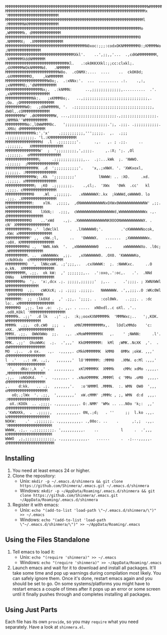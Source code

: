```
MMMMMMMMMMMMMMMMMMMMMMMMMMMMMMMMMMMMMMMMMMMMMMMMMMMMMMMMMMMMMMMMWMMMMMMMMMMMMMMMMMMMMMMMM
MMMMMMMMMMMMMMMMMMMMMMMMMMMMMMMMMMMMMMMMMMMMMMMMMMMMMMMMMMMMMMMx 'MMMMMMMMMMMMMMMMMMMMMMM
MMMMMMMMMMMMMMMMMMMMMMMMMMMMMMMMMMMMMMMMMMMMMMMMMMMMMMMMMMMMMMl  :MMMMMMMNKMMMMMMMMMMMMMM
MMMMMMMMMMMMMMMMMMMMMMMMMMMMMMMMMMMMMMMMMMMMMMMMMMMMMMMMMMMMMo  ,WMMMMMMk. dMMMMMMMMMMMMM
MMMMMMMMMMMMMMMMMMMMMMMMMMMMMMMMMMMMMMMMMMMMMMMMMMMMMMMMMMMM0  .NMMMMMX;  .XMMMMMMMMMMMMM
MMMMMMMMMMMMMMMMMMMMMMMMMMMMMMMMMMMMN0xoc:;;;:codxOKNMMMMMMM0:;KMMMMWo   ;NMMMMMMMMMMMMMM
MMMMMMMMMMMMMMMMMMMMMMMMMMMMMMMXkl'.    ..',;;,,'...  .,cdKWMMMMMMMM,  .kMMMMMMXddNMMMMMM
MMMMMMMMMMMMMMMMMMMMMMMMMMMMKl.   .:ok0KKXXkl:;;cc:clxkl;.  ,dXMMMMMWOkNMMMMNd.   .NMMMMM
MMMMMMMMMMMMMMMMMMMMMMMMW0o.  .cONMX:....  ....    ..  ckOK0d; .oXMMMMMMMMO,    ,kWMMMMMM
MMMMMMMMMMMMMMMMMMMW0o;.  .:xNNx:'.  ...  ......... .:.    .,:,   ;xNMMMMMO;.'dNMMMMMMMMM
MMMMMMMMMMMMMMMMNx;.  .:kNMMN:      ..,;;;;;;;;;;;;;,..........  .'. ,xNMMMMMMMMMMMMMMMMM
MMMMMMMMMMMMNk:.   ;xKMMM0o;.   ..,;;;;;;;;;;;;;;;;;;;;;;;;;;;;;,. ;Oo. ;OMMMMMMMMMMMMMMM
MMMMMMMMMWO:  .;d0WMMMMN, '.  .;;;;;;;;;;;;;;;;;;;;;;;;;;;;;;;;;;;,  dW0l,.cOMMMMMMMMMMMM
MMMMMMMMW' .dKMMMMMMMMW, ...,;;;;;;;;;;;;;;;;;;;;;.,;;;;;;;;;;;;;;;;. ;NMMNk''WMMMMMMMMMM
MMMMMMMMMNo:,l0WWMMM0c.   ';;;;;;;;;;;;;;;;;;;.';, .;;;. .;;;;;;;;;;;. .XMXc dMMMMMMMMMMM
MMMMMMMMMMMMMk:'.'x'    .;;;;;;;;;;,''';;;;;.  ,.  .;;;  .;;;;;;;;;;;;. 'l.:KMMMMMMMMMMMM
MMMMMMMMMMMMMMMMd  .l  .;;;;;;;;'.      .,.   ,. ; .;;.     .. .;;;;;;,   XMMMMMMMMMMMMMM
MMMMMMMMMMMMMMMW'  ;  ';;;;;;;;;,',;;;;.     ,.:X; ';. ,Ol      .;;;;;;.  oMMMMMMMMMMMMMM
MMMMMMMMMMMMMMM;     .;;;;;;;;;;;;;,..  .;:...kWk  ;. 'NWWO.     .;;;;;;  ;MMMMMMMMMMMMMM
MMMMMMMMMMMMMMK  .d  ';;;;;;;;;;;'.    'x,.;xNWX. '. 'XWKxoxl,    ;;;;;;. :MMMMMMMMMMMMMM
MMMMMMMMMMMMMW; .Kk  ';;;;;;;;;'          lNWWW: .. :XO.     .xd. .;;;;;. xMMMMMMMMMMMMMM
MMMMMMMMMMMMM;  ;K0  .;;;;;;;;.    .,cl;.  'XWx   '0Wk  .cc'   kl .;;;;. cMMMMMMMMMMMMMMM
MMMMMMMMMMMM0    .Wl  ,;;;;;;.   .xNWWWWWX:.kx  ;kWWWd,oWWWW0. lo .;;;. .XMMMMMMMMMMMMMMM
MMMMMMMMMMMM:    xlN.  ,;;;;,  ,dNWWWWWWWWWWNxOXWx0WWWWWWWWWWWNW' ,;;.  kMMMMMMMMMMMMMMMM
MMMMMMMMMMMX    lXkN;:  .;;;,  cWWWWWWWWWWWWWWWWWd,WWWWWWWWWWWWx .,.    dMMMMMMMMMMMMMMMM
MMMMMMMMMMMO    ..'xWd    .,;. .XWWWWWWWWWWWWNK0OOONWWWWWWWWWWX. .   cN' XMMMMMMMMMMMMMMM
MMMMMMMMMMMo .'  ldWclkl     .  .lXWWWWW0;'.        .'cKWWWWWNocok, .KWc xMMMMMMMMMMMMMMM
MMMMMMMMMMM' ,,  cNW.;l,     ..   'OWWWWX.   .......  ;XWWWWWWWWx. :o0X. KMMMMMMMMMMMMMMM
MMMMMMMMMMd .,  'NWN.kWk  '.  ,xNWWWWWWWW0   ...     xWWWWWWWXo. .l0c;  .WMMMMMMMMMMMMMMM
MMMMMMMMMM. ..  xWWWWWWx  ,;;.   ,xXWWWWWW0. .OX0. 'KWWWWWKo,  .cNdKkdo  cMMMMMMMMMMMMMMM
MMMMMMMMMO  ',  lNNcxWK. .;';;;,..  .cxXWWWK:  ;. :NWWKxc.     ..O o,kN.  XMMMMMMMMMMMMMM
MMMMMMMMM, .;;.  ok kW:  ,' ;;;;;;;,..  .':oxo,.':oc,.   .'.  .NNd ONNo   kMMMMMMMMMMMMMM
MMMMMMMMo  ';.  'x:,dcx .;. ;;;;;,;;;;;;'  ;,..  .   .';;;;. ; XWNXWWl    NMMMMMMMMMMMMMM
MMMMMMM0  .;.   cWKXcK; .; .;;;; .;;;;;.   NWWWWWW. .',,;;;..O :WKc0Wl  '0MMMMMMMMMMMMMMM
MMMMMMM:  ;;  :lk0Xd .  ,' .;;,. ';;;;. .  :col0Wk.   ..;;;. . :dc lo:. xMMMMMMMMMMMMMMMM
MMMMMMO  ,;;. lxo .o:  .;. ,,. . .....  xN0xdl..c oXl. .'..   .od0,KOkl 'MMMMMMMMMMMMMMMM
MMMMMk. .;;'  .d lk   .;' .;.  :k;;ooxKXNMMMMMk  'MMMWxc;..   ';,KOK.    WMMMMMMMMMMMMMMM
MMMMk  .;;.  c0.cW0  ;;;  .    xMNlMMMMMMMMMx,.   lOdlxMMdo    'c: xKK. .WMMMMMMMMMMMMMMM
MMMX. .;;.  OWWXWWo  ;;.   .,. .xMoWMMMMMMMX   ,.    ' ;NWNN:     .l'.  lMMMMMMMMMMMMMMMM
MMK. .;;'  OkoWWKc  .;.  .',,,'  KkOMMMMMMM:  kMl  ;WMK..NcXK  ,'.  .  dWMMMMMMMMMMMMMMMM
MO  .;..  .o ox.   .,.  .,,,,,. cMkkMMMMMMK  kMM0   0MMx ;okW. ,,,'    dMMMMMMMMMMMMMMMMM
l  .'   ..: xW. .,;,   ,,,,,,,'  lO'MMMMMM: :MMM0   .XMW. o:Ml .,,,'   'MMMMMMMMMMMMMMMMM
  ',   dKo::,k  ,' .  ,,,,,,,,,  xKlMMMMMX  XMMMk    cMMc xdMo .,,,,.  ,MMMMMMMMMMMMMMMMM
.;,.  :oNOdKd.  ' .  .,,,,,,. . .xNoKMMMMK .MMMMl  c 'MMo .oM0  ,,,,.  dMMMMMMMMMMMMMMMMM
,.    d:kk.   .. .;.  ,,,,,,,'.   :o'NMMMl .MMMN.  :. WMN  OW0  ',,,  oMMMMMMMMMMMMMMMMMM
   oO;.;lWx  '. .;;,  ',,,,,,,,'  xW.cMMM' ;MMMc , ;, WMN  d:d  ,,,. :MMMMMMMMMMMMMMMMMMM
  oX.:KOOk  .. .;;;;. .,,,,,,,,,,. O:.NMM' 'WMx .. ...N0o 'k;:  ,,'  dMMMMMMMMMMMMMMMMMMM
.'KWNXKk,  .  .;;;;;,  ,,,,,,,,,,. 0N,.;d;   . ''     ;;  l.ko .,,.  kMMMMMMMMMMMMMMMMMMM
NOKW:    .'  .;;;;;;;. .,,,,,,,,,,. .,00o:. ..    .      ,:,;  .,,. 'MMMMMMMMMMMMMMMMMMMM
WWWW, .;,. .,;;;;;;;;;. ',,,,,,,,,,.    ..          l     .  .',,,  KMMMMMMMMMMMMMMMMMMMM
WWWO  ,;,;;;;;;;;;;;;;, .,,,,,,,,,,,,.   ......     .  .;...,,,,,. dMMMMMMMMMMMMMMMMMMMMM
```
Installing
----------
1. You need at least emacs 24 or higher.
2. Clone the repository:
   * Unix: `mkdir -p ~/.emacs.d/shinmera && git clone https://github.com/Shinmera/.emacs.git ~/.emacs.d/shinmera`
   * Windows: `mkdir -p ~/AppData/Roaming/.emacs.d/shinmera && git clone https://github.com/Shinmera/.emacs.git ~/AppData/Roaming/.emacs.d/shinmera`
3. Register it with emacs:
   * Unix: `echo "(add-to-list 'load-path \"~/.emacs.d/shinmera/\")" >> ~/.emacs`
   * Windows: `echo "(add-to-list 'load-path \"~/.emacs.d/shinmera/\")" >> ~/AppData/Roaming/.emacs`

Using the Files Standalone
--------------------------
1. Tell emacs to load it:
   * Unix: `echo "(require 'shinmera)" >> ~/.emacs`
   * Windows: `echo "(require 'shinmera)" >> ~/AppData/Roaming/.emacs`
2. Launch emacs and wait for it to download and install all packages. It'll take some time and pop up warnings during compilation most likely. You can safely ignore them. Once it's done, restart emacs again and you should be set to go. On some systems/platforms you might have to restart emacs a couple of times after it pops up an error or some screen until it finally pushes through and completes installing all packages.

Using Just Parts
----------------
Each file has its own `provide`, so you may `require` what you need separately. Have a look at `shinmera.el`.
